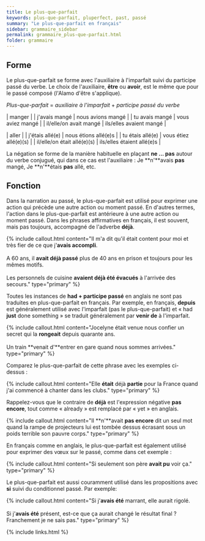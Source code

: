 ```yaml
---
title: Le plus-que-parfait
keywords: plus-que-parfait, pluperfect, past, passé
summary: "Le plus-que-parfait en français"
sidebar: grammaire_sidebar
permalink: grammaire_plus-que-parfait.html
folder: grammaire
---
```


## Forme
Le plus-que-parfait se forme avec l'auxiliaire à l'imparfait suivi du participe passé du verbe. Le choix de l'auxiliaire, **être** ou **avoir**, est le même que pour le passé composé (l'Alamo d'être s'applique).

*Plus-que-parfait* = *auxiliaire à l'imparfait* + *participe passé du verbe*

| manger |
| j'avais mangé | nous avions mangé |
| tu avais mangé | vous aviez mangé |
| il/elle/on avait mangé | ils/elles avaient mangé |

| aller |
| j'étais allé(e) | nous étions allé(e)s |
| tu étais allé(e) | vous étiez allé(e)(s) |
| il/elle/on était allé(e)(s) | ils/elles étaient allé(e)s |

La négation se forme de la manière habituelle en plaçant **ne ... pas** autour du verbe conjugué, qui dans ce cas est l'auxiliaire : Je **n'**avais **pas** mangé, Je **n'**étais **pas** allé, etc.

## Fonction
Dans la narration au passé, le plus-que-parfait est utilisé pour exprimer une action qui précède une autre action ou moment passé. En d'autres termes, l'action dans le plus-que-parfait est antérieure à une autre action ou moment passé. Dans les phrases affirmatives en français, il est souvent, mais pas toujours, accompagné de l'adverbe **déjà**.

{% include callout.html content="Il m'a dit qu'il était content pour moi et très fier de ce que j'**avais accompli**.<br/><br/>A 60 ans, il **avait déjà passé** plus de 40 ans en prison et toujours pour les mêmes motifs.<br/><br/>Les personnels de cuisine **avaient déjà été évacués** à l'arrivée des secours." type="primary" %}

Toutes les instances de **had + participe passé** en anglais ne sont pas traduites en plus-que-parfait en français. Par exemple, en français, **depuis** est généralement utilisé avec l'imparfait (pas le plus-que-parfait) et « had **just** done something » se traduit généralement par **venir de** à l'imparfait.

{% include callout.html content="Jocelyne était venue nous confier un secret qui la **rongeait** depuis quarante ans.<br/><br/>Un train **venait d'**entrer en gare quand nous sommes arrivées." type="primary" %}

Comparez le plus-que-parfait de cette phrase avec les exemples ci-dessus :

{% include callout.html content="Elle **était** déjà **partie** pour la France quand j'ai commencé à chanter dans les clubs." type="primary" %}

Rappelez-vous que le contraire de **déjà** est l'expression négative **pas encore**, tout comme « already » est remplacé par « yet » en anglais.

{% include callout.html content="Il **n'**avait **pas encore** dit un seul mot quand la rampe de projecteurs lui est tombée dessus écrasant sous un poids terrible son pauvre corps." type="primary" %}

En français comme en anglais, le plus-que-parfait est également utilisé pour exprimer des vœux sur le passé, comme dans cet exemple :

{% include callout.html content="Si seulement son père **avait pu** voir ça." type="primary" %}


Le plus-que-parfait est aussi couramment utilisé dans les propositions avec **si** suivi du conditionnel passé. Par exemple:

{% include callout.html content="Si j'**avais été** marrant, elle aurait rigolé.<br/><br/>Si j'**avais été** présent, est-ce que ça aurait changé le résultat final ? Franchement je ne sais pas." type="primary" %}

{% include links.html %}
